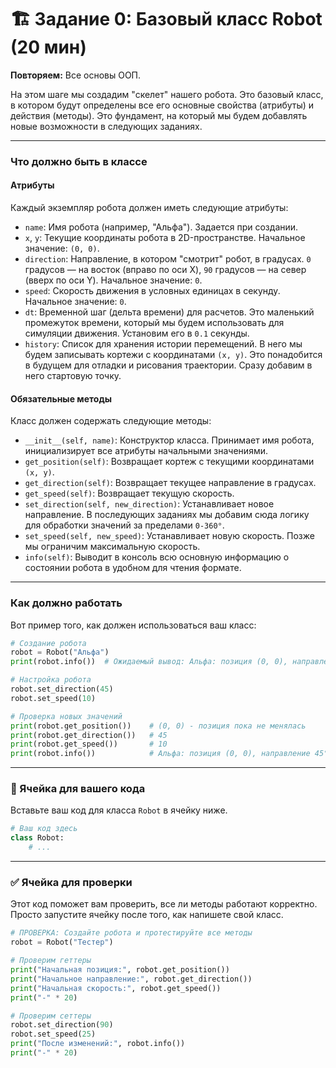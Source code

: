 # 🏗️ Задание 0: Базовый класс Robot (20 мин)

**Повторяем:** Все основы ООП.

На этом шаге мы создадим "скелет" нашего робота. Это базовый класс, в котором будут определены все его основные свойства (атрибуты) и действия (методы). Это фундамент, на который мы будем добавлять новые возможности в следующих заданиях.

---

### Что должно быть в классе

#### **Атрибуты**

Каждый экземпляр робота должен иметь следующие атрибуты:

-   `name`: Имя робота (например, "Альфа"). Задается при создании.
-   `x`, `y`: Текущие координаты робота в 2D-пространстве. Начальное значение: `(0, 0)`.
-   `direction`: Направление, в котором "смотрит" робот, в градусах. `0` градусов — на восток (вправо по оси X), `90` градусов — на север (вверх по оси Y). Начальное значение: `0`.
-   `speed`: Скорость движения в условных единицах в секунду. Начальное значение: `0`.
-   `dt`: Временной шаг (дельта времени) для расчетов. Это маленький промежуток времени, который мы будем использовать для симуляции движения. Установим его в `0.1` секунды.
-   `history`: Список для хранения истории перемещений. В него мы будем записывать кортежи с координатами `(x, y)`. Это понадобится в будущем для отладки и рисования траектории. Сразу добавим в него стартовую точку.

#### **Обязательные методы**

Класс должен содержать следующие методы:

-   `__init__(self, name)`: Конструктор класса. Принимает имя робота, инициализирует все атрибуты начальными значениями.
-   `get_position(self)`: Возвращает кортеж с текущими координатами `(x, y)`.
-   `get_direction(self)`: Возвращает текущее направление в градусах.
-   `get_speed(self)`: Возвращает текущую скорость.
-   `set_direction(self, new_direction)`: Устанавливает новое направление. В последующих заданиях мы добавим сюда логику для обработки значений за пределами `0-360°`.
-   `set_speed(self, new_speed)`: Устанавливает новую скорость. Позже мы ограничим максимальную скорость.
-   `info(self)`: Выводит в консоль всю основную информацию о состоянии робота в удобном для чтения формате.

---

### Как должно работать

Вот пример того, как должен использоваться ваш класс:

```python
# Создание робота
robot = Robot("Альфа")
print(robot.info())  # Ожидаемый вывод: Альфа: позиция (0, 0), направление 0°, скорость 0

# Настройка робота
robot.set_direction(45)
robot.set_speed(10)

# Проверка новых значений
print(robot.get_position())    # (0, 0) - позиция пока не менялась
print(robot.get_direction())   # 45
print(robot.get_speed())       # 10
print(robot.info())            # Альфа: позиция (0, 0), направление 45°, скорость 10
```

---

### 🚀 Ячейка для вашего кода

Вставьте ваш код для класса `Robot` в ячейку ниже.

```python
# Ваш код здесь
class Robot:
    # ...
```

---

### ✅ Ячейка для проверки

Этот код поможет вам проверить, все ли методы работают корректно. Просто запустите ячейку после того, как напишете свой класс.

```python
# ПРОВЕРКА: Создайте робота и протестируйте все методы
robot = Robot("Тестер")

# Проверим геттеры
print("Начальная позиция:", robot.get_position())
print("Начальное направление:", robot.get_direction()) 
print("Начальная скорость:", robot.get_speed())
print("-" * 20)

# Проверим сеттеры
robot.set_direction(90)
robot.set_speed(25)
print("После изменений:", robot.info())
print("-" * 20)

```
